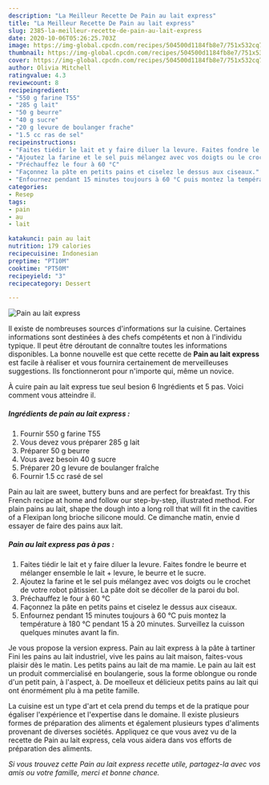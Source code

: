 ```yaml
---
description: "La Meilleur Recette De Pain au lait express"
title: "La Meilleur Recette De Pain au lait express"
slug: 2385-la-meilleur-recette-de-pain-au-lait-express
date: 2020-10-06T05:26:25.703Z
image: https://img-global.cpcdn.com/recipes/504500d1184fb8e7/751x532cq70/pain-au-lait-express-photo-principale-de-la-recette.jpg
thumbnail: https://img-global.cpcdn.com/recipes/504500d1184fb8e7/751x532cq70/pain-au-lait-express-photo-principale-de-la-recette.jpg
cover: https://img-global.cpcdn.com/recipes/504500d1184fb8e7/751x532cq70/pain-au-lait-express-photo-principale-de-la-recette.jpg
author: Olivia Mitchell
ratingvalue: 4.3
reviewcount: 8
recipeingredient:
- "550 g farine T55"
- "285 g lait"
- "50 g beurre"
- "40 g sucre"
- "20 g levure de boulanger frache"
- "1.5 cc ras de sel"
recipeinstructions:
- "Faites tiédir le lait et y faire diluer la levure. Faites fondre le beurre et mélanger ensemble le lait + levure, le beurre et le sucre."
- "Ajoutez la farine et le sel puis mélangez avec vos doigts ou le crochet de votre robot pâtissier. La pâte doit se décoller de la paroi du bol."
- "Préchauffez le four à 60 °C"
- "Façonnez la pâte en petits pains et ciselez le dessus aux ciseaux."
- "Enfournez pendant 15 minutes toujours à 60 °C puis montez la température à 180 °C pendant 15 à 20 minutes. Surveillez la cuisson quelques minutes avant la fin."
categories:
- Resep
tags:
- pain
- au
- lait

katakunci: pain au lait 
nutrition: 179 calories
recipecuisine: Indonesian
preptime: "PT10M"
cooktime: "PT50M"
recipeyield: "3"
recipecategory: Dessert

---
```



![Pain au lait express](https://img-global.cpcdn.com/recipes/504500d1184fb8e7/751x532cq70/pain-au-lait-express-photo-principale-de-la-recette.jpg)

Il existe de nombreuses sources d'informations sur la cuisine. Certaines informations sont destinées à des chefs compétents et non à l'individu typique. Il peut être déroutant de connaître toutes les informations disponibles. La bonne nouvelle est que cette recette de <strong> Pain au lait express </strong> est facile à réaliser et vous fournira certainement de merveilleuses suggestions. Ils fonctionneront pour n'importe qui, même un novice.

<!--inarticleads1-->

À cuire pain au lait express tue seul besion 6 Ingrédients et 5 pas. Voici comment vous atteindre il.

##### Ingrédients de pain au lait express :

1. Fournir 550 g farine T55
1. Vous devez vous préparer 285 g lait
1. Préparer 50 g beurre
1. Vous avez besoin 40 g sucre
1. Préparer 20 g levure de boulanger fraîche
1. Fournir 1.5 cc rasé de sel


Pain au lait are sweet, buttery buns and are perfect for breakfast. Try this French recipe at home and follow our step-by-step, illustrated method. For plain pains au lait, shape the dough into a long roll that will fit in the cavities of a Flexipan long brioche silicone mould. Ce dimanche matin, envie d essayer de faire des pains aux lait. 

<!--inarticleads2-->

##### Pain au lait express pas à pas :

1. Faites tiédir le lait et y faire diluer la levure. Faites fondre le beurre et mélanger ensemble le lait + levure, le beurre et le sucre.
1. Ajoutez la farine et le sel puis mélangez avec vos doigts ou le crochet de votre robot pâtissier. La pâte doit se décoller de la paroi du bol.
1. Préchauffez le four à 60 °C
1. Façonnez la pâte en petits pains et ciselez le dessus aux ciseaux.
1. Enfournez pendant 15 minutes toujours à 60 °C puis montez la température à 180 °C pendant 15 à 20 minutes. Surveillez la cuisson quelques minutes avant la fin.


Je vous propose la version express. Pain au lait express à la pâte à tartiner Fini les pains au lait industriel, vive les pains au lait maison, faites-vous plaisir dès le matin. Les petits pains au lait de ma mamie. Le pain au lait est un produit commercialisé en boulangerie, sous la forme oblongue ou ronde d&#39;un petit pain, à l&#39;aspect, à. De moelleux et délicieux petits pains au lait qui ont énormément plu à ma petite famille. 

<!--inarticleads1-->

<p>
La cuisine est un type d'art et cela prend du temps et de la pratique pour égaliser l'expérience et l'expertise dans le domaine. Il existe plusieurs formes de préparation des aliments et également plusieurs types d'aliments provenant de diverses sociétés. Appliquez ce que vous avez vu de la recette de Pain au lait express, cela vous aidera dans vos efforts de préparation des aliments.
</p>

<p>
<i>Si vous trouvez cette Pain au lait express recette utile, partagez-la avec vos amis ou votre famille, merci et bonne chance.</i>
</p>
